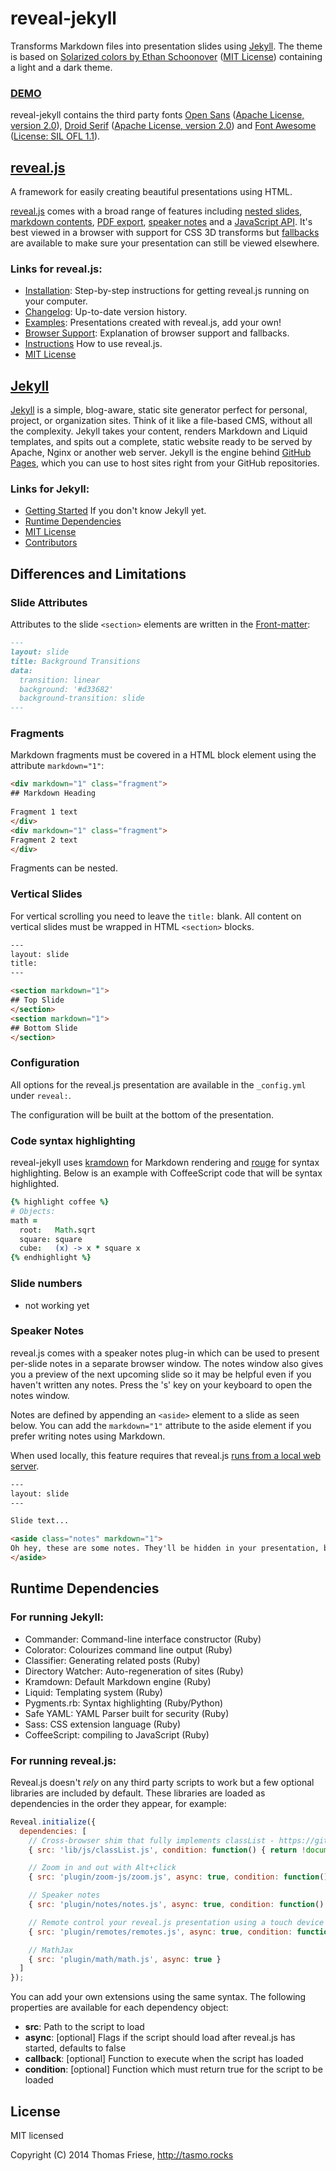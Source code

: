 # reveal-jekyll

Transforms Markdown files into presentation slides using [Jekyll](http://jekyllrb.com/). The theme is based on [Solarized colors by Ethan Schoonover](https://github.com/altercation/solarized) ([MIT License](https://github.com/altercation/solarized/blob/master/LICENSE)) containing a light and a dark theme.

### [DEMO](http://rp14.tasmo.de)

reveal-jekyll contains the third party fonts [Open Sans](https://www.google.com/fonts/specimen/Open+Sans) ([Apache License, version 2.0](http://www.apache.org/licenses/LICENSE-2.0.html)), [Droid Serif](https://www.google.com/fonts/specimen/Droid+Serif) ([Apache License, version 2.0](http://www.apache.org/licenses/LICENSE-2.0.html)) and [Font Awesome](https://github.com/FortAwesome/Font-Awesome) ([License: SIL OFL 1.1](http://fontawesome.io/license/)).

## [reveal.js](http://lab.hakim.se/reveal-js/)

A framework for easily creating beautiful presentations using HTML.

[reveal.js](https://github.com/hakimel/reveal.js) comes with a broad range of features including [nested slides](https://github.com/hakimel/reveal.js#markup), [markdown contents](https://github.com/hakimel/reveal.js#markdown), [PDF export](https://github.com/hakimel/reveal.js#pdf-export), [speaker notes](https://github.com/hakimel/reveal.js#speaker-notes) and a [JavaScript API](https://github.com/hakimel/reveal.js#api). It's best viewed in a browser with support for CSS 3D transforms but [fallbacks](https://github.com/hakimel/reveal.js/wiki/Browser-Support) are available to make sure your presentation can still be viewed elsewhere.

### Links for reveal.js:

- [Installation](#installation): Step-by-step instructions for getting reveal.js running on your computer.
- [Changelog](https://github.com/hakimel/reveal.js/releases): Up-to-date version history.
- [Examples](https://github.com/hakimel/reveal.js/wiki/Example-Presentations): Presentations created with reveal.js, add your own!
- [Browser Support](https://github.com/hakimel/reveal.js/wiki/Browser-Support): Explanation of browser support and fallbacks.
- [Instructions](https://github.com/hakimel/reveal.js#instructions) How to use reveal.js.
- [MIT License](https://github.com/hakimel/reveal.js/blob/master/LICENSE)

## [Jekyll](http://jekyllrb.com/)

[Jekyll](https://github.com/jekyll/jekyll) is a simple, blog-aware, static site generator perfect for personal, project, or organization sites. Think of it like a file-based CMS, without all the complexity. Jekyll takes your content, renders Markdown and Liquid templates, and spits out a complete, static website ready to be served by Apache, Nginx or another web server. Jekyll is the engine behind [GitHub Pages](http://pages.github.com), which you can use to host sites right from your GitHub repositories.

### Links for Jekyll:

- [Getting Started](https://github.com/jekyll/jekyll#getting-started) If you don't know Jekyll yet.
- [Runtime Dependencies](https://github.com/jekyll/jekyll#runtime-dependencies)
- [MIT License](https://github.com/jekyll/jekyll/blob/master/LICENSE)
- [Contributors](https://github.com/jekyll/jekyll/graphs/contributors)

## Differences and Limitations

### Slide Attributes

Attributes to the slide `<section>` elements are written in the [Front-matter](http://jekyllrb.com/docs/frontmatter/):

```markdown
---
layout: slide
title: Background Transitions
data:
  transition: linear
  background: '#d33682'
  background-transition: slide
---
```

### Fragments

Markdown fragments must be covered in a HTML block element using the attribute `markdown="1"`:

```html
<div markdown="1" class="fragment">
## Markdown Heading
 
Fragment 1 text
</div>
<div markdown="1" class="fragment">
Fragment 2 text
</div>
```

Fragments can be nested.

### Vertical Slides

For vertical scrolling you need to leave the `title:` blank. All content on vertical slides must be wrapped in HTML `<section>` blocks.

```html
---
layout: slide
title:
---

<section markdown="1">
## Top Slide
</section>
<section markdown="1">
## Bottom Slide
</section>
```

### Configuration

All options for the reveal.js presentation are available in the `_config.yml` under `reveal:`.

The configuration will be built at the bottom of the presentation.

### Code syntax highlighting

reveal-jekyll uses [kramdown](https://github.com/gettalong/kramdown) for Markdown rendering and [rouge](https://github.com/jneen/rouge) for syntax highlighting. Below is an example with CoffeeScript code that will be syntax highlighted.

```coffee
{% highlight coffee %}
# Objects:
math =
  root:   Math.sqrt
  square: square
  cube:   (x) -> x * square x
{% endhighlight %}
```

### Slide numbers

- not working yet

### Speaker Notes

reveal.js comes with a speaker notes plug-in which can be used to present per-slide notes in a separate browser window. The notes window also gives you a preview of the next upcoming slide so it may be helpful even if you haven't written any notes. Press the 's' key on your keyboard to open the notes window.

Notes are defined by appending an ```<aside>``` element to a slide as seen below. You can add the ```markdown="1"``` attribute to the aside element if you prefer writing notes using Markdown.

When used locally, this feature requires that reveal.js [runs from a local web server](#full-setup).

```html
---
layout: slide
---

Slide text...

<aside class="notes" markdown="1">
Oh hey, these are some notes. They'll be hidden in your presentation, but you can see them if you open the speaker notes window (hit 's' on your keyboard).
</aside>
```

## Runtime Dependencies

### For running Jekyll:

- Commander: Command-line interface constructor (Ruby)
- Colorator: Colourizes command line output (Ruby)
- Classifier: Generating related posts (Ruby)
- Directory Watcher: Auto-regeneration of sites (Ruby)
- Kramdown: Default Markdown engine (Ruby)
- Liquid: Templating system (Ruby)
- Pygments.rb: Syntax highlighting (Ruby/Python)
- Safe YAML: YAML Parser built for security (Ruby)
- Sass: CSS extension language (Ruby)
- CoffeeScript: compiling to JavaScript (Ruby)

### For running reveal.js:

Reveal.js doesn't _rely_ on any third party scripts to work but a few optional libraries are included by default. These libraries are loaded as dependencies in the order they appear, for example:

```javascript
Reveal.initialize({
  dependencies: [
    // Cross-browser shim that fully implements classList - https://github.com/eligrey/classList.js/
    { src: 'lib/js/classList.js', condition: function() { return !document.body.classList; } },

    // Zoom in and out with Alt+click
    { src: 'plugin/zoom-js/zoom.js', async: true, condition: function() { return !!document.body.classList; } },

    // Speaker notes
    { src: 'plugin/notes/notes.js', async: true, condition: function() { return !!document.body.classList; } },

    // Remote control your reveal.js presentation using a touch device
    { src: 'plugin/remotes/remotes.js', async: true, condition: function() { return !!document.body.classList; } },

    // MathJax
    { src: 'plugin/math/math.js', async: true }
  ]
});
```

You can add your own extensions using the same syntax. The following properties are available for each dependency object:
- **src**: Path to the script to load
- **async**: [optional] Flags if the script should load after reveal.js has started, defaults to false
- **callback**: [optional] Function to execute when the script has loaded
- **condition**: [optional] Function which must return true for the script to be loaded

## License

MIT licensed

Copyright (C) 2014 Thomas Friese, http://tasmo.rocks
